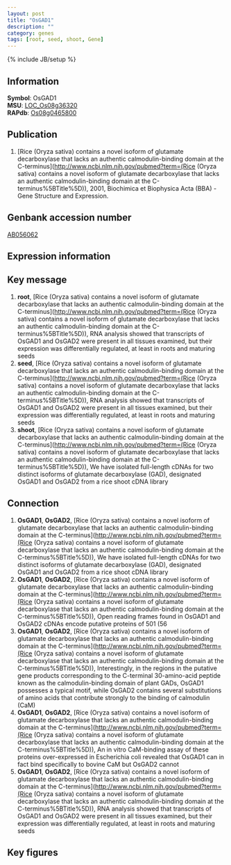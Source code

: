 ```yaml
---
layout: post
title: "OsGAD1"
description: ""
category: genes
tags: [root, seed, shoot, Gene]
---
```

{% include JB/setup %}

## Information
__Symbol__: OsGAD1  
__MSU__: [LOC_Os08g36320](http://rice.plantbiology.msu.edu/cgi-bin/ORF_infopage.cgi?orf=LOC_Os08g36320)  
__RAPdb__: [Os08g0465800](http://rapdb.dna.affrc.go.jp/viewer/gbrowse_details/irgsp1?name=Os08g0465800)  

## Publication
1. [Rice (Oryza sativa) contains a novel isoform of glutamate decarboxylase that lacks an authentic calmodulin-binding domain at the C-terminus](http://www.ncbi.nlm.nih.gov/pubmed?term=(Rice (Oryza sativa) contains a novel isoform of glutamate decarboxylase that lacks an authentic calmodulin-binding domain at the C-terminus%5BTitle%5D)), 2001, Biochimica et Biophysica Acta (BBA) - Gene Structure and Expression.

## Genbank accession number
[AB056062](http://www.ncbi.nlm.nih.gov/nuccore/AB056062)

## Expression information

## Key message
1. __root__, [Rice (Oryza sativa) contains a novel isoform of glutamate decarboxylase that lacks an authentic calmodulin-binding domain at the C-terminus](http://www.ncbi.nlm.nih.gov/pubmed?term=(Rice (Oryza sativa) contains a novel isoform of glutamate decarboxylase that lacks an authentic calmodulin-binding domain at the C-terminus%5BTitle%5D)),  RNA analysis showed that transcripts of OsGAD1 and OsGAD2 were present in all tissues examined, but their expression was differentially regulated, at least in roots and maturing seeds
2. __seed__, [Rice (Oryza sativa) contains a novel isoform of glutamate decarboxylase that lacks an authentic calmodulin-binding domain at the C-terminus](http://www.ncbi.nlm.nih.gov/pubmed?term=(Rice (Oryza sativa) contains a novel isoform of glutamate decarboxylase that lacks an authentic calmodulin-binding domain at the C-terminus%5BTitle%5D)),  RNA analysis showed that transcripts of OsGAD1 and OsGAD2 were present in all tissues examined, but their expression was differentially regulated, at least in roots and maturing seeds
3. __shoot__, [Rice (Oryza sativa) contains a novel isoform of glutamate decarboxylase that lacks an authentic calmodulin-binding domain at the C-terminus](http://www.ncbi.nlm.nih.gov/pubmed?term=(Rice (Oryza sativa) contains a novel isoform of glutamate decarboxylase that lacks an authentic calmodulin-binding domain at the C-terminus%5BTitle%5D)), We have isolated full-length cDNAs for two distinct isoforms of glutamate decarboxylase (GAD), designated OsGAD1 and OsGAD2 from a rice shoot cDNA library

## Connection
1. __OsGAD1__, __OsGAD2__, [Rice (Oryza sativa) contains a novel isoform of glutamate decarboxylase that lacks an authentic calmodulin-binding domain at the C-terminus](http://www.ncbi.nlm.nih.gov/pubmed?term=(Rice (Oryza sativa) contains a novel isoform of glutamate decarboxylase that lacks an authentic calmodulin-binding domain at the C-terminus%5BTitle%5D)), We have isolated full-length cDNAs for two distinct isoforms of glutamate decarboxylase (GAD), designated OsGAD1 and OsGAD2 from a rice shoot cDNA library
2. __OsGAD1__, __OsGAD2__, [Rice (Oryza sativa) contains a novel isoform of glutamate decarboxylase that lacks an authentic calmodulin-binding domain at the C-terminus](http://www.ncbi.nlm.nih.gov/pubmed?term=(Rice (Oryza sativa) contains a novel isoform of glutamate decarboxylase that lacks an authentic calmodulin-binding domain at the C-terminus%5BTitle%5D)),  Open reading frames found in OsGAD1 and OsGAD2 cDNAs encode putative proteins of 501 (56
3. __OsGAD1__, __OsGAD2__, [Rice (Oryza sativa) contains a novel isoform of glutamate decarboxylase that lacks an authentic calmodulin-binding domain at the C-terminus](http://www.ncbi.nlm.nih.gov/pubmed?term=(Rice (Oryza sativa) contains a novel isoform of glutamate decarboxylase that lacks an authentic calmodulin-binding domain at the C-terminus%5BTitle%5D)),  Interestingly, in the regions in the putative gene products corresponding to the C-terminal 30-amino-acid peptide known as the calmodulin-binding domain of plant GADs, OsGAD1 possesses a typical motif, while OsGAD2 contains several substitutions of amino acids that contribute strongly to the binding of calmodulin (CaM)
4. __OsGAD1__, __OsGAD2__, [Rice (Oryza sativa) contains a novel isoform of glutamate decarboxylase that lacks an authentic calmodulin-binding domain at the C-terminus](http://www.ncbi.nlm.nih.gov/pubmed?term=(Rice (Oryza sativa) contains a novel isoform of glutamate decarboxylase that lacks an authentic calmodulin-binding domain at the C-terminus%5BTitle%5D)),  An in vitro CaM-binding assay of these proteins over-expressed in Escherichia coli revealed that OsGAD1 can in fact bind specifically to bovine CaM but OsGAD2 cannot
5. __OsGAD1__, __OsGAD2__, [Rice (Oryza sativa) contains a novel isoform of glutamate decarboxylase that lacks an authentic calmodulin-binding domain at the C-terminus](http://www.ncbi.nlm.nih.gov/pubmed?term=(Rice (Oryza sativa) contains a novel isoform of glutamate decarboxylase that lacks an authentic calmodulin-binding domain at the C-terminus%5BTitle%5D)),  RNA analysis showed that transcripts of OsGAD1 and OsGAD2 were present in all tissues examined, but their expression was differentially regulated, at least in roots and maturing seeds

## Key figures


